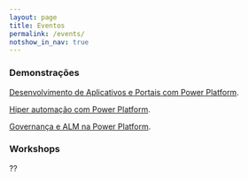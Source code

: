 ```yaml
---
layout: page
title: Eventos
permalink: /events/
notshow_in_nav: true
---
```


### Demonstrações

[Desenvolvimento de Aplicativos e Portais com Power Platform](../events/demos/appdev).

[Hiper automação com Power Platform](../events/demos/hyperautomation).

[Governança e ALM na Power Platform](../events/demos/govalm).

### Workshops

??